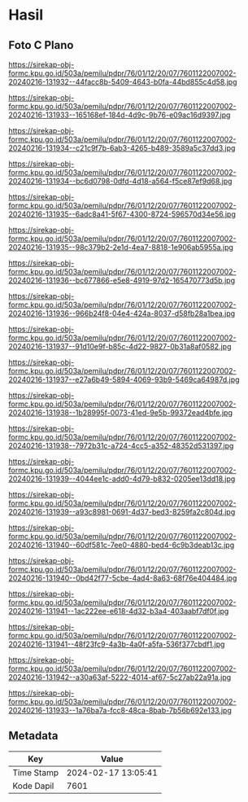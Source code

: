 # Hasil

## Foto C Plano

https://sirekap-obj-formc.kpu.go.id/503a/pemilu/pdpr/76/01/12/20/07/7601122007002-20240216-131932--44facc8b-5409-4643-b0fa-44bd855c4d58.jpg

https://sirekap-obj-formc.kpu.go.id/503a/pemilu/pdpr/76/01/12/20/07/7601122007002-20240216-131933--165168ef-184d-4d9c-9b76-e09ac16d9397.jpg

https://sirekap-obj-formc.kpu.go.id/503a/pemilu/pdpr/76/01/12/20/07/7601122007002-20240216-131934--c21c9f7b-6ab3-4265-b489-3589a5c37dd3.jpg

https://sirekap-obj-formc.kpu.go.id/503a/pemilu/pdpr/76/01/12/20/07/7601122007002-20240216-131934--bc6d0798-0dfd-4d18-a564-f5ce87ef9d68.jpg

https://sirekap-obj-formc.kpu.go.id/503a/pemilu/pdpr/76/01/12/20/07/7601122007002-20240216-131935--6adc8a41-5f67-4300-8724-596570d34e56.jpg

https://sirekap-obj-formc.kpu.go.id/503a/pemilu/pdpr/76/01/12/20/07/7601122007002-20240216-131935--98c379b2-2e1d-4ea7-8818-1e906ab5955a.jpg

https://sirekap-obj-formc.kpu.go.id/503a/pemilu/pdpr/76/01/12/20/07/7601122007002-20240216-131936--bc677866-e5e8-4919-97d2-165470773d5b.jpg

https://sirekap-obj-formc.kpu.go.id/503a/pemilu/pdpr/76/01/12/20/07/7601122007002-20240216-131936--966b24f8-04e4-424a-8037-d58fb28a1bea.jpg

https://sirekap-obj-formc.kpu.go.id/503a/pemilu/pdpr/76/01/12/20/07/7601122007002-20240216-131937--91d10e9f-b85c-4d22-9827-0b31a8af0582.jpg

https://sirekap-obj-formc.kpu.go.id/503a/pemilu/pdpr/76/01/12/20/07/7601122007002-20240216-131937--e27a6b49-5894-4069-93b9-5469ca64987d.jpg

https://sirekap-obj-formc.kpu.go.id/503a/pemilu/pdpr/76/01/12/20/07/7601122007002-20240216-131938--1b28995f-0073-41ed-9e5b-99372ead4bfe.jpg

https://sirekap-obj-formc.kpu.go.id/503a/pemilu/pdpr/76/01/12/20/07/7601122007002-20240216-131938--7972b31c-a724-4cc5-a352-48352d531397.jpg

https://sirekap-obj-formc.kpu.go.id/503a/pemilu/pdpr/76/01/12/20/07/7601122007002-20240216-131939--4044ee1c-add0-4d79-b832-0205ee13dd18.jpg

https://sirekap-obj-formc.kpu.go.id/503a/pemilu/pdpr/76/01/12/20/07/7601122007002-20240216-131939--a93c8981-0691-4d37-bed3-8259fa2c804d.jpg

https://sirekap-obj-formc.kpu.go.id/503a/pemilu/pdpr/76/01/12/20/07/7601122007002-20240216-131940--60df581c-7ee0-4880-bed4-6c9b3deab13c.jpg

https://sirekap-obj-formc.kpu.go.id/503a/pemilu/pdpr/76/01/12/20/07/7601122007002-20240216-131940--0bd42f77-5cbe-4ad4-8a63-68f76e404484.jpg

https://sirekap-obj-formc.kpu.go.id/503a/pemilu/pdpr/76/01/12/20/07/7601122007002-20240216-131941--1ac222ee-e618-4d32-b3a4-403aabf7df0f.jpg

https://sirekap-obj-formc.kpu.go.id/503a/pemilu/pdpr/76/01/12/20/07/7601122007002-20240216-131941--48f23fc9-4a3b-4a0f-a5fa-536f377cbdf1.jpg

https://sirekap-obj-formc.kpu.go.id/503a/pemilu/pdpr/76/01/12/20/07/7601122007002-20240216-131942--a30a63af-5222-4014-af67-5c27ab22a91a.jpg

https://sirekap-obj-formc.kpu.go.id/503a/pemilu/pdpr/76/01/12/20/07/7601122007002-20240216-131933--1a76ba7a-fcc8-48ca-8bab-7b56b692e133.jpg


## Metadata

| Key        | Value               |
| ---------- | ------------------- |
| Time Stamp | 2024-02-17 13:05:41 |
| Kode Dapil | 7601                |



